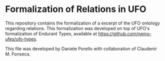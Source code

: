 # Formalization of Relations in UFO

This repository contains the formalization of a excerpt of the  UFO ontology regarding relations. This formalization was developed on top of UFO's formalization of Endurant Types, available at https://github.com/nemo-ufes/ufo-types.

This file was developed by Daniele Porello with collaboration of Claudenir M. Fonseca.
